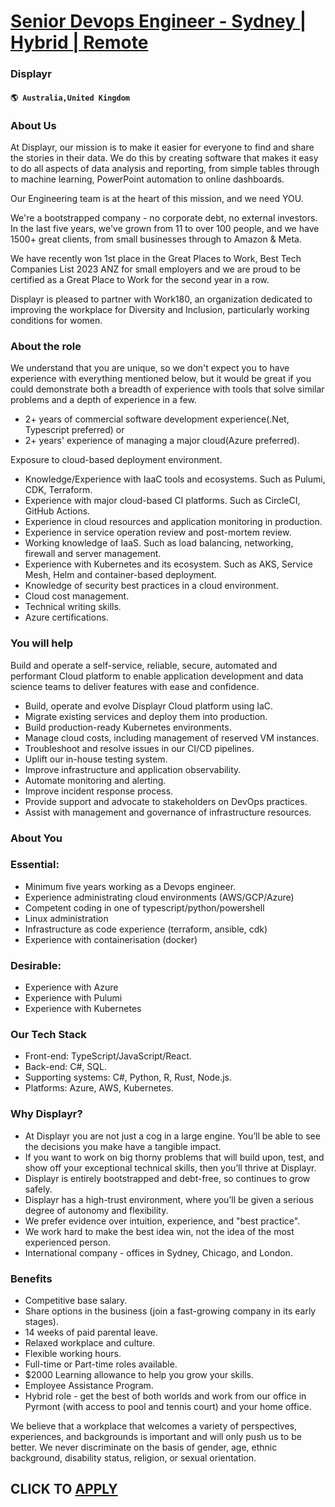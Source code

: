 # [Senior Devops Engineer - Sydney | Hybrid | Remote](https://www.remotewlb.com/apply/senior-devops-engineer-sydney-hybrid-remote)  
### Displayr  
#### `🌎 Australia,United Kingdom`  

### About Us

At Displayr, our mission is to make it easier for everyone to find and share the stories in their data. We do this by creating software that makes it easy to do all aspects of data analysis and reporting, from simple tables through to machine learning, PowerPoint automation to online dashboards.

Our Engineering team is at the heart of this mission, and we need YOU.

We're a bootstrapped company - no corporate debt, no external investors. In the last five years, we've grown from 11 to over 100 people, and we have 1500+ great clients, from small businesses through to Amazon & Meta.

We have recently won 1st place in the Great Places to Work, Best Tech Companies List 2023 ANZ for small employers and we are proud to be certified as a Great Place to Work for the second year in a row.

Displayr is pleased to partner with Work180, an organization dedicated to improving the workplace for Diversity and Inclusion, particularly working conditions for women.

### About the role

We understand that you are unique, so we don't expect you to have experience with everything mentioned below, but it would be great if you could demonstrate both a breadth of experience with tools that solve similar problems and a depth of experience in a few.

  * 2+ years of commercial software development experience(.Net, Typescript preferred) or 
  * 2+ years' experience of managing a major cloud(Azure preferred).

Exposure to cloud-based deployment environment.

  * Knowledge/Experience with IaaC tools and ecosystems. Such as Pulumi, CDK, Terraform.
  * Experience with major cloud-based CI platforms. Such as CircleCI, GitHub Actions.
  * Experience in cloud resources and application monitoring in production.
  * Experience in service operation review and post-mortem review.
  * Working knowledge of IaaS. Such as load balancing, networking, firewall and server management.
  * Experience with Kubernetes and its ecosystem. Such as AKS, Service Mesh, Helm and container-based deployment.
  * Knowledge of security best practices in a cloud environment.
  * Cloud cost management.
  * Technical writing skills.
  * Azure certifications.

### You will help

Build and operate a self-service, reliable, secure, automated and performant Cloud platform to enable application development and data science teams to deliver features with ease and confidence.

  * Build, operate and evolve Displayr Cloud platform using IaC.
  * Migrate existing services and deploy them into production.
  * Build production-ready Kubernetes environments.
  * Manage cloud costs, including management of reserved VM instances.
  * Troubleshoot and resolve issues in our CI/CD pipelines.
  * Uplift our in-house testing system.
  * Improve infrastructure and application observability.
  * Automate monitoring and alerting.
  * Improve incident response process.
  * Provide support and advocate to stakeholders on DevOps practices.
  * Assist with management and governance of infrastructure resources.

### About You

### Essential:

  * Minimum five years working as a Devops engineer. 
  * Experience administrating cloud environments (AWS/GCP/Azure)
  * Competent coding in one of typescript/python/powershell
  * Linux administration
  * Infrastructure as code experience (terraform, ansible, cdk)
  * Experience with containerisation (docker)

### Desirable:

  * Experience with Azure
  * Experience with Pulumi
  * Experience with Kubernetes

### Our Tech Stack

  * Front-end: TypeScript/JavaScript/React.
  * Back-end: C#, SQL.
  * Supporting systems: C#, Python, R, Rust, Node.js.
  * Platforms: Azure, AWS, Kubernetes.

### Why Displayr?

  * At Displayr you are not just a cog in a large engine. You’ll be able to see the decisions you make have a tangible impact.
  * If you want to work on big thorny problems that will build upon, test, and show off your exceptional technical skills, then you’ll thrive at Displayr.
  * Displayr is entirely bootstrapped and debt-free, so continues to grow safely.
  * Displayr has a high-trust environment, where you’ll be given a serious degree of autonomy and flexibility.
  * We prefer evidence over intuition, experience, and "best practice".
  * We work hard to make the best idea win, not the idea of the most experienced person.
  * International company - offices in Sydney, Chicago, and London.

### Benefits

  * Competitive base salary.
  * Share options in the business (join a fast-growing company in its early stages).
  * 14 weeks of paid parental leave.
  * Relaxed workplace and culture.
  * Flexible working hours.
  * Full-time or Part-time roles available.
  * $2000 Learning allowance to help you grow your skills.
  * Employee Assistance Program.
  * Hybrid role - get the best of both worlds and work from our office in Pyrmont (with access to pool and tennis court) and your home office.

We believe that a workplace that welcomes a variety of perspectives, experiences, and backgrounds is important and will only push us to be better. We never discriminate on the basis of gender, age, ethnic background, disability status, religion, or sexual orientation.

  
## CLICK TO [APPLY](https://www.remotewlb.com/apply/senior-devops-engineer-sydney-hybrid-remote)

